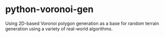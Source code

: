 # python-voronoi-gen
Using 2D-based Voronoi polygon generation as a base for random terrain generation using a variety of real-world algorithms.
